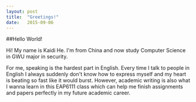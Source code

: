 ```yaml
---
layout: post
title:  "Greetings!"
date: 	2015-09-06			
---
```


##Hello World!

Hi! My name is Kaidi He. I'm from China and now study Computer Science in GWU major in security.

For me, speaking is the hardest part in English. Every time I talk to people in English I always suddenly don't know how to express myself and my heart is beating so fast like it would burst. However, academic writing is also what I wanna learn in this EAP6111 class which can help me finish assignments and papers perfectly in my future academic career.